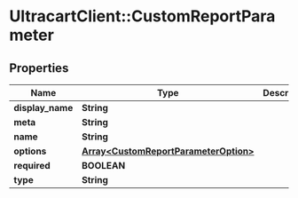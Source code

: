 # UltracartClient::CustomReportParameter

## Properties
Name | Type | Description | Notes
------------ | ------------- | ------------- | -------------
**display_name** | **String** |  | [optional] 
**meta** | **String** |  | [optional] 
**name** | **String** |  | [optional] 
**options** | [**Array&lt;CustomReportParameterOption&gt;**](CustomReportParameterOption.md) |  | [optional] 
**required** | **BOOLEAN** |  | [optional] 
**type** | **String** |  | [optional] 


